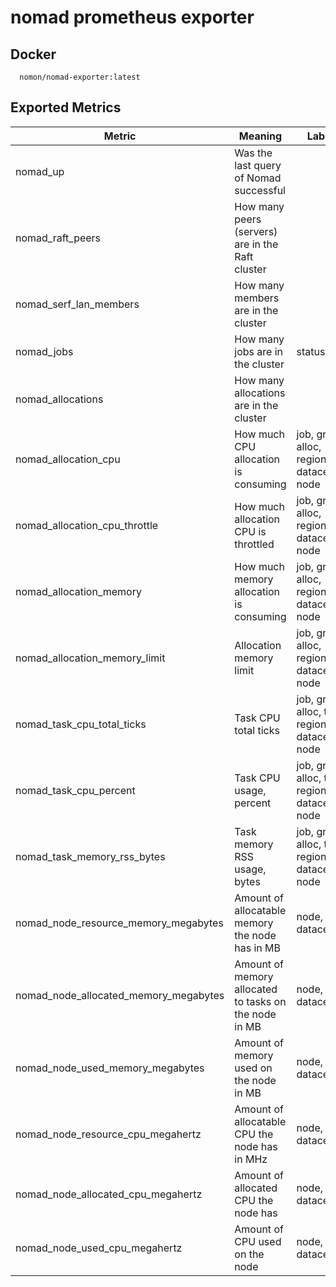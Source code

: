 # nomad prometheus exporter

## Docker

```
  nomon/nomad-exporter:latest
```

## Exported Metrics

| Metric | Meaning | Labels |
| ------ | ------- | ------ |
| nomad_up | Was the last query of Nomad successful | |
| nomad_raft_peers | How many peers (servers) are in the Raft cluster | |
| nomad_serf_lan_members | How many members are in the cluster | |
| nomad_jobs | How many jobs are in the cluster | status |
| nomad_allocations | How many allocations are in the cluster | |
| nomad_allocation_cpu | How much CPU allocation is consuming | job, group, alloc, region, datacenter, node |
| nomad_allocation_cpu_throttle | How much allocation CPU is throttled | job, group, alloc, region, datacenter, node|
| nomad_allocation_memory | How much memory allocation is consuming | job, group, alloc, region, datacenter, node |
| nomad_allocation_memory_limit | Allocation memory limit | job, group, alloc, region, datacenter, node |
| nomad_task_cpu_total_ticks | Task CPU total ticks | job, group, alloc, task, region, datacenter, node |
| nomad_task_cpu_percent | Task CPU usage, percent | job, group, alloc, task, region, datacenter, node |
| nomad_task_memory_rss_bytes | Task memory RSS usage, bytes | job, group, alloc, task, region, datacenter, node |
| nomad_node_resource_memory_megabytes | Amount of allocatable memory the node has in MB | node, datacenter |
| nomad_node_allocated_memory_megabytes | Amount of  memory allocated to tasks on the node in MB | node, datacenter |
| nomad_node_used_memory_megabytes | Amount of memory used on the node in MB | node, datacenter |
| nomad_node_resource_cpu_megahertz | Amount of allocatable CPU the node has in MHz | node, datacenter |
| nomad_node_allocated_cpu_megahertz | Amount of allocated CPU the node has | node, datacenter | 
| nomad_node_used_cpu_megahertz | Amount of CPU used on the node | node, datacenter |

